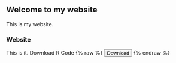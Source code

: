 ## Welcome to my website

This is my website. 

### Website

This is it.
Download R Code 
{% raw %}
<button onclick="window.open('/arcelioeperez/website00/tp2_final.R')">Download</button>
{% endraw %}

